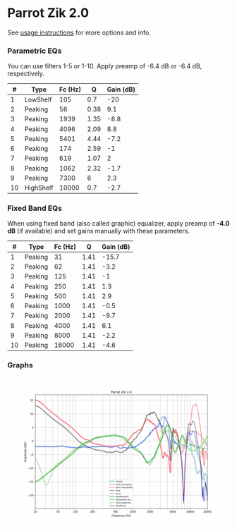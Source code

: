 # Parrot Zik 2.0
See [usage instructions](https://github.com/jaakkopasanen/AutoEq#usage) for more options and info.

### Parametric EQs
You can use filters 1-5 or 1-10. Apply preamp of -6.4 dB or -6.4 dB, respectively.

|   # | Type      |   Fc (Hz) |    Q |   Gain (dB) |
|-----|-----------|-----------|------|-------------|
|   1 | LowShelf  |       105 | 0.7  |       -20   |
|   2 | Peaking   |        56 | 0.38 |         9.1 |
|   3 | Peaking   |      1939 | 1.35 |        -8.8 |
|   4 | Peaking   |      4096 | 2.09 |         8.8 |
|   5 | Peaking   |      5401 | 4.44 |        -7.2 |
|   6 | Peaking   |       174 | 2.59 |        -1   |
|   7 | Peaking   |       619 | 1.07 |         2   |
|   8 | Peaking   |      1062 | 2.32 |        -1.7 |
|   9 | Peaking   |      7300 | 6    |         2.3 |
|  10 | HighShelf |     10000 | 0.7  |        -2.7 |

### Fixed Band EQs
When using fixed band (also called graphic) equalizer, apply preamp of **-4.0 dB** (if available) and set gains manually with these parameters.

|   # | Type    |   Fc (Hz) |    Q |   Gain (dB) |
|-----|---------|-----------|------|-------------|
|   1 | Peaking |        31 | 1.41 |       -15.7 |
|   2 | Peaking |        62 | 1.41 |        -3.2 |
|   3 | Peaking |       125 | 1.41 |        -1   |
|   4 | Peaking |       250 | 1.41 |         1.3 |
|   5 | Peaking |       500 | 1.41 |         2.9 |
|   6 | Peaking |      1000 | 1.41 |        -0.5 |
|   7 | Peaking |      2000 | 1.41 |        -9.7 |
|   8 | Peaking |      4000 | 1.41 |         6.1 |
|   9 | Peaking |      8000 | 1.41 |        -2.2 |
|  10 | Peaking |     16000 | 1.41 |        -4.6 |

### Graphs
![](./Parrot%20Zik%202.0.png)
